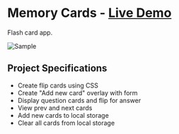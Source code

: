 # Memory Cards - [Live Demo](https://rphase.github.io/justwebprojects/title/)

Flash card app.

![Sample](https://rphase.github.io/justwebprojects/resource/title.png)

## Project Specifications

- Create flip cards using CSS
- Create "Add new card" overlay with form
- Display question cards and flip for answer
- View prev and next cards
- Add new cards to local storage
- Clear all cards from local storage
